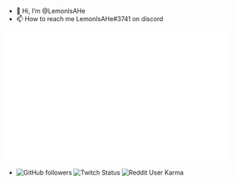 - 👋 Hi, I’m @LemonIsAHe
- 📫 How to reach me LemonIsAHe#3741 on discord


 ![](https://github.com/LemonIsAHe/github-stats/blob/master/generated/overview.svg)

- ![GitHub followers](https://img.shields.io/github/followers/LemonIsAHe?style=social) ![Twitch Status](https://img.shields.io/twitch/status/LemonIsAHe?style=social) ![Reddit User Karma](https://img.shields.io/reddit/user-karma/combined/Animatron12?style=social) 
